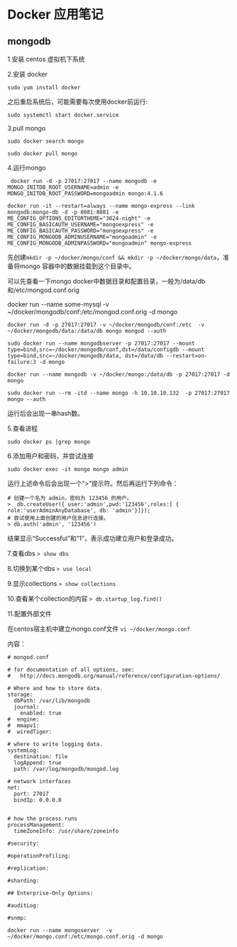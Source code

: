 # Docker 应用笔记

## mongodb

1.安装 centos 虚拟机下系统

2.安装 docker

```sudo yum install docker```

之后重启系统后，可能需要每次使用docker前运行:

```sudo systemctl start docker.service```

3.pull mongo

```sudo docker search mongo```

```sudo docker pull mongo```


4.运行mongo

``` docker run -d -p 27017:27017 --name mongodb -e MONGO_INITDB_ROOT_USERNAME=admin -e MONGO_INITDB_ROOT_PASSWORD=mongoadmin mongo:4.1.6```

```docker run -it --restart=always --name mongo-express --link mongodb:mongo-db -d -p 8081:8081 -e ME_CONFIG_OPTIONS_EDITORTHEME="3024-night" -e ME_CONFIG_BASICAUTH_USERNAME="mongoexpress" -e ME_CONFIG_BASICAUTH_PASSWORD="mongoexpress" -e ME_CONFIG_MONGODB_ADMINUSERNAME="mongoadmin" -e ME_CONFIG_MONGODB_ADMINPASSWORD="mongoadmin" mongo-express```

先创建```mkdir -p ~/docker/mongo/conf && mkdir -p ~/docker/mongo/data```，准备将mongo 容器中的数据挂载到这个目录中。

可以先查看一下mongo docker中数据目录和配置目录，一般为/data/db和/etc/mongod.conf.orig

docker run --name some-mysql -v ~/docker/mongodb/conf:/etc/mongod.conf.orig -d mongo

```docker run -d -p 27017:27017 -v ~/docker/mongodb/conf:/etc  -v ~/docker/mongodb/data:/data/db mongo mongod --auth```

```sudo docker run --name mongodbserver -p 27017:27017 --mount type=bind,src=~/docker/mongodb/conf,dst=/data/configdb --mount type=bind,src=~/docker/mongodb/data, dst=/data/db --restart=on-failure:3 -d mongo```

```docker run --name mongodb -v ~/docker/mongo:/data/db -p 27017:27017 -d mongo```

```sudo docker run --rm -itd --name mongo -h 10.10.10.132  -p 27017:27017 mongo --auth```

运行后会出现一串hash数。

5.查看进程

```sudo docker ps |grep mongo```

6.添加用户和密码，并尝试连接

```sudo docker exec -it mongo mongo admin```

运行上述命令后会出现一个“>”提示符。然后再运行下列命令：
```
# 创建一个名为 admin，密码为 123456 的用户。
>  db.createUser({ user:'admin',pwd:'123456',roles:[ { role:'userAdminAnyDatabase', db: 'admin'}]});
# 尝试使用上面创建的用户信息进行连接。
> db.auth('admin', '123456')
```

结果显示“Successful”和“1”，表示成功建立用户和登录成功。

7.查看dbs
```> show dbs```

8.切换到某个dbs
```> use local```

9.显示collections
```> show collections```

10.查看某个collection的内容
```> db.startup_log.find()```

11.配置外部文件

在centos宿主机中建立mongo.conf文件
```vi ~/docker/mongo.conf```

内容：
```
# mongod.conf

# for documentation of all options, see:
#   http://docs.mongodb.org/manual/reference/configuration-options/

# Where and how to store data.
storage:
  dbPath: /var/lib/mongodb
  journal:
    enabled: true
#  engine:
#  mmapv1:
#  wiredTiger:

# where to write logging data.
systemLog:
  destination: file
  logAppend: true
  path: /var/log/mongodb/mongod.log

# network interfaces
net:
  port: 27017
  bindIp: 0.0.0.0


# how the process runs
processManagement:
  timeZoneInfo: /usr/share/zoneinfo

#security:

#operationProfiling:

#replication:

#sharding:

## Enterprise-Only Options:

#auditLog:

#snmp:
```

```docker run --name mongoserver  -v ~/docker/mongo.conf:/etc/mongo.conf.orig -d mongo```